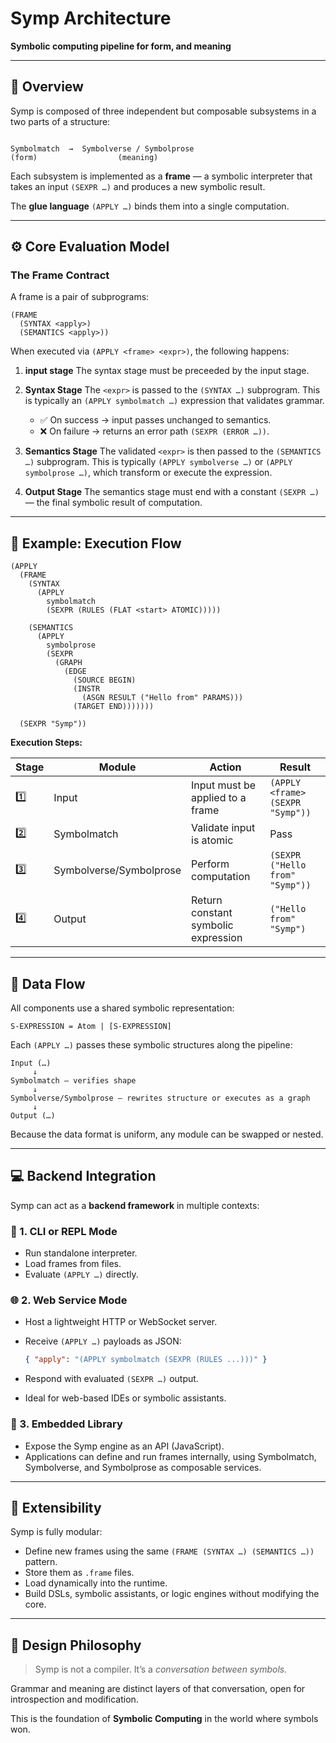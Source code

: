# Symp Architecture

**Symbolic computing pipeline for form, and meaning**

---

## 🧩 Overview

Symp is composed of three independent but composable subsystems in a two parts of a structure:

```

Symbolmatch  →  Symbolverse / Symbolprose
(form)                  (meaning)

````

Each subsystem is implemented as a **frame** — a symbolic interpreter that takes
an input `(SEXPR …)` and produces a new symbolic result.

The **glue language** `(APPLY …)` binds them into a single computation.

---

## ⚙️ Core Evaluation Model

### The Frame Contract

A frame is a pair of subprograms:
```
(FRAME
  (SYNTAX <apply>)
  (SEMANTICS <apply>))
````

When executed via `(APPLY <frame> <expr>)`, the following happens:

1. **input stage**
   The syntax stage must be preceeded by the input stage.
   
2. **Syntax Stage**
   The `<expr>` is passed to the `(SYNTAX …)` subprogram.
   This is typically an `(APPLY symbolmatch …)` expression that validates grammar.

   * ✅ On success → input passes unchanged to semantics.
   * ❌ On failure → returns an error path `(SEXPR (ERROR …))`.

3. **Semantics Stage**
   The validated `<expr>` is then passed to the `(SEMANTICS …)` subprogram.
   This is typically `(APPLY symbolverse …)` or `(APPLY symbolprose …)`,
   which transform or execute the expression.

4. **Output Stage**
   The semantics stage must end with a constant `(SEXPR …)` —
   the final symbolic result of computation.

---

## 🧮 Example: Execution Flow

```
(APPLY
  (FRAME
    (SYNTAX
      (APPLY
        symbolmatch
        (SEXPR (RULES (FLAT <start> ATOMIC)))))

    (SEMANTICS
      (APPLY
        symbolprose
        (SEXPR
          (GRAPH
            (EDGE
              (SOURCE BEGIN)
              (INSTR
                (ASGN RESULT ("Hello from" PARAMS)))
              (TARGET END)))))))
  
  (SEXPR "Symp"))
```

**Execution Steps:**

| Stage | Module                  | Action                              | Result                          |
| ----- | ----------------------- | ----------------------------------- | ------------------------------- |
| 1️⃣    | Input                   | Input must be applied to a frame    | `(APPLY <frame> (SEXPR "Symp"))`|
| 2️⃣    | Symbolmatch             | Validate input is atomic            | Pass                            |
| 3️⃣    | Symbolverse/Symbolprose | Perform computation                 | `(SEXPR ("Hello from" "Symp"))` |
| 4️⃣    | Output                  | Return constant symbolic expression | `("Hello from" "Symp")`         |

---

## 🔁 Data Flow

All components use a shared symbolic representation:

```
S-EXPRESSION = Atom | [S-EXPRESSION]
```

Each `(APPLY …)` passes these symbolic structures along the pipeline:

```
Input (…)
     ↓
Symbolmatch — verifies shape
     ↓
Symbolverse/Symbolprose — rewrites structure or executes as a graph
     ↓
Output (…)
```

Because the data format is uniform, any module can be swapped or nested.

---

## 💻 Backend Integration

Symp can act as a **backend framework** in multiple contexts:

### 🧠 1. CLI or REPL Mode

* Run standalone interpreter.
* Load frames from files.
* Evaluate `(APPLY …)` directly.

### 🌐 2. Web Service Mode

* Host a lightweight HTTP or WebSocket server.
* Receive `(APPLY …)` payloads as JSON:

  ```json
  { "apply": "(APPLY symbolmatch (SEXPR (RULES ...)))" }
  ```
* Respond with evaluated `(SEXPR …)` output.
* Ideal for web-based IDEs or symbolic assistants.

### 🔌 3. Embedded Library

* Expose the Symp engine as an API (JavaScript).
* Applications can define and run frames internally,
  using Symbolmatch, Symbolverse, and Symbolprose as composable services.

---

## 🧩 Extensibility

Symp is fully modular:

* Define new frames using the same `(FRAME (SYNTAX …) (SEMANTICS …))` pattern.
* Store them as `.frame` files.
* Load dynamically into the runtime.
* Build DSLs, symbolic assistants, or logic engines without modifying the core.

---

## 🔮 Design Philosophy

> Symp is not a compiler.
> It’s a *conversation between symbols.*

Grammar and meaning are distinct layers of that conversation, open for introspection and modification.

This is the foundation of **Symbolic Computing** in the world where symbols won.

